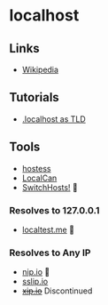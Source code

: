 # localhost

## Links

- [Wikipedia](https://en.wikipedia.org/wiki/Localhost)

## Tutorials

- [.localhost as TLD](/dnsmasq/tld/localhost.md)

## Tools

- [hostess](/hostess.md)
- [LocalCan](/localcan.md)
- [SwitchHosts!](/switchhosts.md) 🌟

### Resolves to 127.0.0.1

- [localtest.me](https://readme.localtest.me) 🌟

<!--
https://local.gd
-->

### Resolves to Any IP

- [nip.io](https://nip.io) 🌟
- [sslip.io](https://sslip.io)
- [~~xip.io~~](https://xip.io) Discontinued

<!--
https://superuser.com/questions/1103491/resolving-adresses-with-localhost-tld-in-macos
-->
